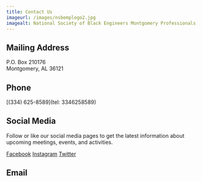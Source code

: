 ```yaml
---
title: Contact Us
imageurl: /images/nsbemplogo2.jpg
imagealt: National Society of Black Engineers Montgomery Professionals
---
```


## Mailing Address <i class="fas fa-envelope"></i>

P.O. Box 210176<br />
Montgomery, AL 36121

## Phone <i class="fas fa-phone"></i>
 
[(334) 625-8589](tel: 3346258589)

## Social Media <i class="fas fa-hashtag"></i>

Follow or like our social media pages to get the latest information about upcoming meetings, 
events, and activities.

<a class="btn text-white" href="https://www.facebook.com/nsbemp" target="_blank">
<i class="fab fa-facebook"></i> Facebook</a>
<a class="text-white btn" href="https://www.instagram.com/nsbemp" target="_blank">
<i class="fab fa-instagram"></i> Instagram</a>
<a class="text-white btn" href="https://twitter.com/nsbemp" target="_blank">
<i class="fab fa-twitter"></i> Twitter</a>

## Email <i class="fas fa-at"></i>
